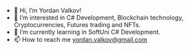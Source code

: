 - 👋 Hi, I’m Yordan Valkov!
- 👀 I’m interested in C# Development, Blockchain technology, Cryptocurrencies, Futures trading and NFTs.
- 🌱 I’m currently learning in SoftUni C# Development.
- 📫 How to reach me yordan.valkov@gmail.com

<!---
jvalkovv/jvalkovv is a ✨ special ✨ repository because its `README.md` (this file) appears on your GitHub profile.
You can click the Preview link to take a look at your changes.
--->
